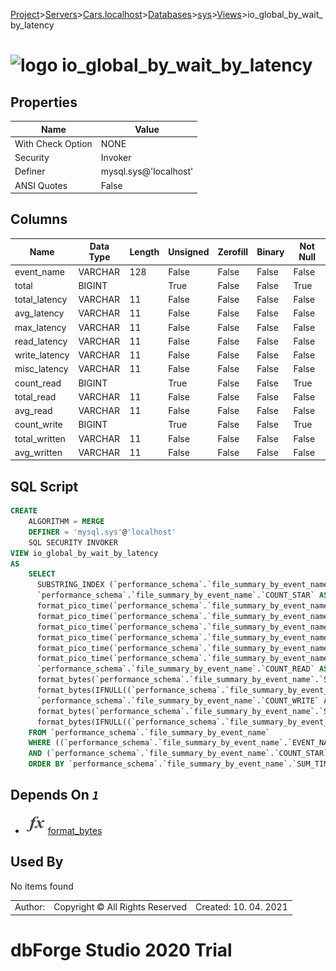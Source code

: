 [Project](../../../../../startpage.md)>[Servers](../../../../Servers.md)>[Cars.localhost](../../../Cars.localhost.md)>[Databases](../../Databases.md)>[sys](../sys.md)>[Views](Views.md)>io_global_by_wait_by_latency


# ![logo](../../../../../Images/view64.svg) io_global_by_wait_by_latency


## <a name="#Properties"></a>Properties
|Name|Value|
|---|---|
|With Check Option|NONE|
|Security|Invoker|
|Definer|mysql.sys@'localhost'|
|ANSI Quotes|False|


## <a name="#Columns"></a>Columns
|Name|Data Type|Length|Unsigned|Zerofill|Binary|Not Null|
|---|---|---|---|---|---|---|
|event_name|VARCHAR|128|False|False|False|False|
|total|BIGINT||True|False|False|True|
|total_latency|VARCHAR|11|False|False|False|False|
|avg_latency|VARCHAR|11|False|False|False|False|
|max_latency|VARCHAR|11|False|False|False|False|
|read_latency|VARCHAR|11|False|False|False|False|
|write_latency|VARCHAR|11|False|False|False|False|
|misc_latency|VARCHAR|11|False|False|False|False|
|count_read|BIGINT||True|False|False|True|
|total_read|VARCHAR|11|False|False|False|False|
|avg_read|VARCHAR|11|False|False|False|False|
|count_write|BIGINT||True|False|False|True|
|total_written|VARCHAR|11|False|False|False|False|
|avg_written|VARCHAR|11|False|False|False|False|

## <a name="#SqlScript"></a>SQL Script
```SQL
CREATE 
	ALGORITHM = MERGE
	DEFINER = 'mysql.sys'@'localhost'
	SQL SECURITY INVOKER
VIEW io_global_by_wait_by_latency
AS
	SELECT
	  SUBSTRING_INDEX (`performance_schema`.`file_summary_by_event_name`.`EVENT_NAME`, '/', -(2)) AS `event_name`,
	  `performance_schema`.`file_summary_by_event_name`.`COUNT_STAR` AS `total`,
	  format_pico_time(`performance_schema`.`file_summary_by_event_name`.`SUM_TIMER_WAIT`) AS `total_latency`,
	  format_pico_time(`performance_schema`.`file_summary_by_event_name`.`AVG_TIMER_WAIT`) AS `avg_latency`,
	  format_pico_time(`performance_schema`.`file_summary_by_event_name`.`MAX_TIMER_WAIT`) AS `max_latency`,
	  format_pico_time(`performance_schema`.`file_summary_by_event_name`.`SUM_TIMER_READ`) AS `read_latency`,
	  format_pico_time(`performance_schema`.`file_summary_by_event_name`.`SUM_TIMER_WRITE`) AS `write_latency`,
	  format_pico_time(`performance_schema`.`file_summary_by_event_name`.`SUM_TIMER_MISC`) AS `misc_latency`,
	  `performance_schema`.`file_summary_by_event_name`.`COUNT_READ` AS `count_read`,
	  format_bytes(`performance_schema`.`file_summary_by_event_name`.`SUM_NUMBER_OF_BYTES_READ`) AS `total_read`,
	  format_bytes(IFNULL((`performance_schema`.`file_summary_by_event_name`.`SUM_NUMBER_OF_BYTES_READ` / NULLIF(`performance_schema`.`file_summary_by_event_name`.`COUNT_READ`, 0)), 0)) AS `avg_read`,
	  `performance_schema`.`file_summary_by_event_name`.`COUNT_WRITE` AS `count_write`,
	  format_bytes(`performance_schema`.`file_summary_by_event_name`.`SUM_NUMBER_OF_BYTES_WRITE`) AS `total_written`,
	  format_bytes(IFNULL((`performance_schema`.`file_summary_by_event_name`.`SUM_NUMBER_OF_BYTES_WRITE` / NULLIF(`performance_schema`.`file_summary_by_event_name`.`COUNT_WRITE`, 0)), 0)) AS `avg_written`
	FROM `performance_schema`.`file_summary_by_event_name`
	WHERE ((`performance_schema`.`file_summary_by_event_name`.`EVENT_NAME` LIKE 'wait/io/file/%')
	AND (`performance_schema`.`file_summary_by_event_name`.`COUNT_STAR` > 0))
	ORDER BY `performance_schema`.`file_summary_by_event_name`.`SUM_TIMER_WAIT` DESC;
```

## <a name="#DependsOn"></a>Depends On _`1`_
- ![Function](../../../../../Images/function.svg) [format_bytes](../Functions/format_bytes.md)


## <a name="#UsedBy"></a>Used By
No items found

||||
|---|---|---|
|Author: |Copyright © All Rights Reserved|Created: 10. 04. 2021|
# dbForge Studio 2020 Trial